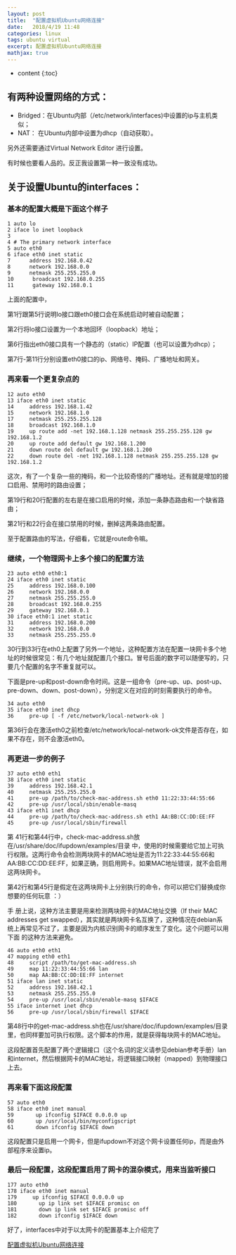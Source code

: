 ```yaml
---
layout: post
title:  "配置虚拟机Ubuntu网络连接"
date:   2018/4/19 11:48
categories: linux
tags: ubuntu virtual
excerpt: 配置虚拟机Ubuntu网络连接
mathjax: true
---
```


* content
{:toc}

## 有两种设置网络的方式：

- Bridged：在Ubuntu内部（/etc/network/interfaces)中设置的ip与主机类似；
- NAT： 在Ubuntu内部中设置为dhcp（自动获取）。 

另外还需要通过Virtual Network Editor 进行设置。

有时候也要看人品的。反正我设置第一种一致没有成功。 

## 关于设置Ubuntu的interfaces：

### 基本的配置大概是下面这个样子

```shell
1 auto lo
2 iface lo inet loopback
3 
4 # The primary network interface
5 auto eth0
6 iface eth0 inet static
7      address 192.168.0.42
8      network 192.168.0.0
9      netmask 255.255.255.0
10      broadcast 192.168.0.255
11      gateway 192.168.0.1
```
上面的配置中，

第1行跟第5行说明lo接口跟eth0接口会在系统启动时被自动配置；

第2行将lo接口设置为一个本地回环（loopback）地址；

第6行指出eth0接口具有一个静态的（static）IP配置（也可以设置为dhcp）；

第7行-第11行分别设置eth0接口的ip、网络号、掩码、广播地址和网关。

### 再来看一个更复杂点的

```shell
12 auto eth0
13 iface eth0 inet static
14     address 192.168.1.42
15     network 192.168.1.0
17     netmask 255.255.255.128
18     broadcast 192.168.1.0
19     up route add -net 192.168.1.128 netmask 255.255.255.128 gw 192.168.1.2
20     up route add default gw 192.168.1.200
21     down route del default gw 192.168.1.200
22     down route del -net 192.168.1.128 netmask 255.255.255.128 gw 192.168.1.2
```
这次，有了一个复杂一些的掩码，和一个比较奇怪的广播地址。还有就是增加的接口启用、禁用时的路由设置；

第19行和20行配置的左右是在接口启用的时候，添加一条静态路由和一个缺省路由；

第21行和22行会在接口禁用的时候，删掉这两条路由配置。

至于配置路由的写法，仔细看，它就是route命令嘛。

### 继续，一个物理网卡上多个接口的配置方法

```shell
23 auto eth0 eth0:1
24 iface eth0 inet static
25     address 192.168.0.100
26     network 192.168.0.0
27     netmask 255.255.255.0
28     broadcast 192.168.0.255
29     gateway 192.168.0.1
30 iface eth0:1 inet static
31     address 192.168.0.200
32     network 192.168.0.0
33     netmask 255.255.255.0
```
30行到33行在eth0上配置了另外一个地址，这种配置方法在配置一块网卡多个地址的时候很常见：有几个地址就配置几个接口。冒号后面的数字可以随便写的，只要几个配置的名字不重复就可以。

下面是pre-up和post-down命令时间。这是一组命令（pre-up、up、post-up、pre-down、down、post-down），分别定义在对应的时刻需要执行的命令。
```shell
34 auto eth0
35 iface eth0 inet dhcp
36     pre-up [ -f /etc/network/local-network-ok ]
```
第36行会在激活eth0之前检查/etc/network/local-network-ok文件是否存在，如果不存在，则不会激活eth0。

### 再更进一步的例子

```shell
37 auto eth0 eth1
38 iface eth0 inet static
39     address 192.168.42.1
40     netmask 255.255.255.0
41     pre-up /path/to/check-mac-address.sh eth0 11:22:33:44:55:66
42     pre-up /usr/local/sbin/enable-masq
43 iface eth1 inet dhcp
44     pre-up /path/to/check-mac-address.sh eth1 AA:BB:CC:DD:EE:FF
45     pre-up /usr/local/sbin/firewall
```
第 41行和第44行中，check-mac-address.sh放在/usr/share/doc/ifupdown/examples/目录 中，使用的时候需要给它加上可执行权限。这两行命令会检测两块网卡的MAC地址是否为11:22:33:44:55:66和 AA:BB:CC:DD:EE:FF，如果正确，则启用网卡。如果MAC地址错误，就不会启用这两块网卡。

第42行和第45行是假定在这两块网卡上分别执行的命令，你可以把它们替换成你想要的任何玩意 ：）

手 册上说，这种方法主要是用来检测两块网卡的MAC地址交换（If their MAC addresses get swapped），其实就是两块网卡名互换了，这种情况在debian系统上再常见不过了，主要是因为内核识别网卡的顺序发生了变化。这个问题可以用下面 的这种方法来避免。

```shell
46 auto eth0 eth1
47 mapping eth0 eth1
48     script /path/to/get-mac-address.sh
49     map 11:22:33:44:55:66 lan
50     map AA:BB:CC:DD:EE:FF internet
51 iface lan inet static
52     address 192.168.42.1
53     netmask 255.255.255.0
54     pre-up /usr/local/sbin/enable-masq $IFACE
55 iface internet inet dhcp
56     pre-up /usr/local/sbin/firewall $IFACE
```
第48行中的get-mac-address.sh也在/usr/share/doc/ifupdown/examples/目录里，也同样要加可执行权限。这个脚本的作用，就是获得每块网卡的MAC地址。

这段配置首先配置了两个逻辑接口（这个名词的定义请参见debian参考手册）lan和internet，然后根据网卡的MAC地址，将逻辑接口映射（mapped）到物理接口上去。

### 再来看下面这段配置

```shell
57 auto eth0  
58 iface eth0 inet manual  
59       up ifconfig $IFACE 0.0.0.0 up  
60       up /usr/local/bin/myconfigscript  
61       down ifconfig $IFACE down
```
这段配置只是启用一个网卡，但是ifupdown不对这个网卡设置任何ip，而是由外部程序来设置ip。

### 最后一段配置，这段配置启用了网卡的混杂模式，用来当监听接口

```shell
177 auto eth0
178 iface eth0 inet manual
179     up ifconfig $IFACE 0.0.0.0 up
180       up ip link set $IFACE promisc on
181       down ip link set $IFACE promisc off
182       down ifconfig $IFACE down
```
好了，interfaces中对于以太网卡的配置基本上介绍完了

[配置虚拟机Ubuntu网络连接](https://gzwawj.github.io/archives/3)